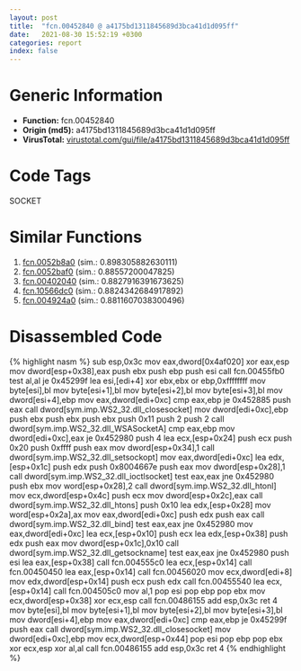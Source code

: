 ```yaml
---
layout: post
title:  "fcn.00452840 @ a4175bd1311845689d3bca41d1d095ff"
date:   2021-08-30 15:52:19 +0300
categories: report
index: false
---
```


# Generic Information
- **Function:** fcn.00452840
- **Origin (md5):** a4175bd1311845689d3bca41d1d095ff
- **VirusTotal:** [virustotal.com/gui/file/a4175bd1311845689d3bca41d1d095ff][virustotal_ref]

# Code Tags
<span class="tag" id="SOCKET">SOCKET</span>


# Similar Functions

1. [fcn.0052b8a0][similar_1_ref] (sim.: 0.898305882630111)
2. [fcn.0052baf0][similar_2_ref] (sim.: 0.88557200047825)
3. [fcn.00402040][similar_3_ref] (sim.: 0.8827916391673625)
4. [fcn.10566dc0][similar_4_ref] (sim.: 0.8824342684917892)
5. [fcn.004924a0][similar_5_ref] (sim.: 0.8811607038300496)


# Disassembled Code

{% highlight nasm %}
sub esp,0x3c
mov eax,dword[0x4af020]
xor eax,esp
mov dword[esp+0x38],eax
push ebx
push ebp
push esi
call fcn.00455fb0
test al,al
je 0x45299f
lea esi,[edi+4]
xor ebx,ebx
or ebp,0xffffffff
mov byte[esi],bl
mov byte[esi+1],bl
mov byte[esi+2],bl
mov byte[esi+3],bl
mov dword[esi+4],ebp
mov eax,dword[edi+0xc]
cmp eax,ebp
je 0x452885
push eax
call dword[sym.imp.WS2_32.dll_closesocket]
mov dword[edi+0xc],ebp
push ebx
push ebx
push ebx
push 0x11
push 2
push 2
call dword[sym.imp.WS2_32.dll_WSASocketA]
cmp eax,ebp
mov dword[edi+0xc],eax
je 0x452980
push 4
lea ecx,[esp+0x24]
push ecx
push 0x20
push 0xffff
push eax
mov dword[esp+0x34],1
call dword[sym.imp.WS2_32.dll_setsockopt]
mov eax,dword[edi+0xc]
lea edx,[esp+0x1c]
push edx
push 0x8004667e
push eax
mov dword[esp+0x28],1
call dword[sym.imp.WS2_32.dll_ioctlsocket]
test eax,eax
jne 0x452980
push ebx
mov word[esp+0x28],2
call dword[sym.imp.WS2_32.dll_htonl]
mov ecx,dword[esp+0x4c]
push ecx
mov dword[esp+0x2c],eax
call dword[sym.imp.WS2_32.dll_htons]
push 0x10
lea edx,[esp+0x28]
mov word[esp+0x2a],ax
mov eax,dword[edi+0xc]
push edx
push eax
call dword[sym.imp.WS2_32.dll_bind]
test eax,eax
jne 0x452980
mov eax,dword[edi+0xc]
lea ecx,[esp+0x10]
push ecx
lea edx,[esp+0x38]
push edx
push eax
mov dword[esp+0x1c],0x10
call dword[sym.imp.WS2_32.dll_getsockname]
test eax,eax
jne 0x452980
push esi
lea eax,[esp+0x38]
call fcn.004555c0
lea ecx,[esp+0x14]
call fcn.00450450
lea eax,[esp+0x14]
call fcn.00456020
mov ecx,dword[edi+8]
mov edx,dword[esp+0x14]
push ecx
push edx
call fcn.00455540
lea ecx,[esp+0x14]
call fcn.004505c0
mov al,1
pop esi
pop ebp
pop ebx
mov ecx,dword[esp+0x38]
xor ecx,esp
call fcn.00486155
add esp,0x3c
ret 4
mov byte[esi],bl
mov byte[esi+1],bl
mov byte[esi+2],bl
mov byte[esi+3],bl
mov dword[esi+4],ebp
mov eax,dword[edi+0xc]
cmp eax,ebp
je 0x45299f
push eax
call dword[sym.imp.WS2_32.dll_closesocket]
mov dword[edi+0xc],ebp
mov ecx,dword[esp+0x44]
pop esi
pop ebp
pop ebx
xor ecx,esp
xor al,al
call fcn.00486155
add esp,0x3c
ret 4
{% endhighlight %}


[similar_1_ref]: /report/fcn.0052b8a0@c60344b51fa39a329b92557d24ff7670
[similar_2_ref]: /report/fcn.0052baf0@14b20b07906a36e23f2230c8042160f2
[similar_3_ref]: /report/fcn.00402040@9c2b894b84f59672d8be2e984066f76f
[similar_4_ref]: /report/fcn.10566dc0@2585b133c2e70968905cce13b1fc2654
[similar_5_ref]: /report/fcn.004924a0@be7fba7cc724acf4ae2900d99e0fc9c3
[virustotal_ref]: https://www.virustotal.com/gui/file/a4175bd1311845689d3bca41d1d095ff